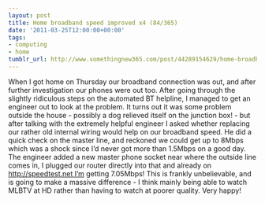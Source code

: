 ```yaml
---
layout: post
title: Home broadband speed improved x4 (84/365)
date: '2011-03-25T12:00:00+00:00'
tags:
- computing
- home
tumblr_url: http://www.somethingnew365.com/post/44289154629/home-broadband-speed-improved-x4-84365
---
```

When I got home on Thursday our broadband connection was out, and after further investigation our phones were out too. After going through the slightly ridiculous steps on the automated BT helpline, I managed to get an engineer out to look at the problem.
It turns out it was some problem outside the house - possibly a dog relieved itself on the junction box! - but after talking with the extremely helpful engineer I asked whether replacing our rather old internal wiring would help on our broadband speed. He did a quick check on the master line, and reckoned we could get up to 8Mbps which was a shock since I’d never got more than 1.5Mbps on a good day.
The engineer added a new master phone socket near where the outside line comes in, I plugged our router directly into that and already on http://speedtest.net I’m getting 7.05Mbps! This is frankly unbelievable, and is going to make a massive difference - I think mainly being able to watch MLBTV at HD rather than having to watch at poorer quality. Very happy!
